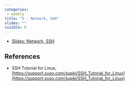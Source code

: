 ```yaml
---
categories:
 - weekly
title: "3 - Network, SSH"
slides: ""
visible: 0
---
```


- [Slides: Network, SSH]({{site.baseurl}}/assets/03_Network/01_Network_SSH.pdf)  

## References

- SSH Tutorial for Linux, [https://support.suso.com/supki/SSH_Tutorial_for_Linux](https://support.suso.com/supki/SSH_Tutorial_for_Linux)
